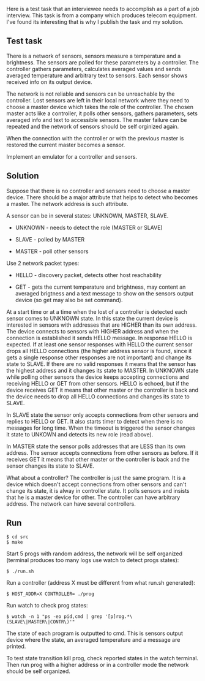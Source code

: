 Here is a test task that an interviewee needs to accomplish as a part of a job
interview. This task is from a company which produces telecom equipment.
I've found its interesting that is why I publish the task and my solution.

## Test task

There is a network of sensors, sensors measure a temperature and a brightness.
The sensors are polled for these parameters by a controller. The controller
gathers parameters, calculates averaged values and sends averaged temperature
and arbitrary text to sensors. Each sensor shows received info on its output
device.

The network is not reliable and sensors can be unreachable by the controller.
Lost sensors are left in their local network where they need to choose a master
device which takes the role of the controller. The chosen master acts like a
controller, it polls other sensors, gathers parameters, sets averaged info and
text to accessible sensors. The master failure can be repeated and the network
of sensors should be self orginized again.

When the connection with the controller or with the previous master is restored
the current master becomes a sensor.

Implement an emulator for a controller and sensors.


## Solution

Suppose that there is no controller and sensors need to choose a master device.
There should be a major attribute that helps to detect who becomes a master.
The network address is such attribute.

A sensor can be in several states: UNKNOWN, MASTER, SLAVE.

* UNKNOWN - needs to detect the role (MASTER or SLAVE)

* SLAVE - polled by MASTER

* MASTER - poll other sensors


Use 2 network packet types:

* HELLO - discovery packet, detects other host reachability

* GET - gets the current temperature and brightness, may content an averaged
brigtness and a text message to show on the sensors output device (so get may
also be set command).


At a start time or at a time when the lost of a controller is detected each
sensor comes to UNKNOWN state. In this state the current device is interested
in sensors with addresses that are HIGHER than its own address. The device
connects to sensors with HIGHER address and when the connection is established
it sends HELLO message. In response HELLO is expected. If at least one sensor
responses with HELLO the current sensor drops all HELLO connections (the higher
address sensor is found, since it gets a single response other responses are
not important) and change its state to SLAVE. If there are no valid responses
it means that the sensor has the highest address and it changes its state to
MASTER. In UNKNOWN state while polling other sensors the device keeps accepting
connections and receiving HELLO or GET from other sensors. HELLO is
echoed, but if the device receives GET it means that other master or the
controller is back and the device needs to drop all HELLO connections and
changes its state to SLAVE.

In SLAVE state the sensor only accepts connections from other sensors and
replies to HELLO or GET. It also starts timer to detect when there is no
messages for long time. When the timeout is triggered the sensor changes it
state to UNKOWN and detects its new role (read above).

In MASTER state the sensor polls addresses that are LESS than its own address.
The sensor accepts connections from other sensors as before. If it receives GET
it means that other master or the controller is back and the sensor changes
its state to SLAVE.

What about a controller? The controller is just the same program. It is a
device which doesn't accept connections from other sensors and can't change its
state, it is alway in controller state. It polls sensors and insists that he is
a master device for other. The controller can have arbitrary address. The
network can have several controllers.


## Run

```
$ cd src
$ make
```

Start 5 progs with random address, the network will be self organized (terminal
produces too many logs use watch to detect progs states):

```
$ ./run.sh
```


Run a controller (address X must be different from what run.sh generated):

```
$ HOST_ADDR=X CONTROLLER= ./prog
```

Run watch to check prog states:

```
$ watch -n 1 "ps -eo pid,cmd | grep '[p]rog.*\(SLAVE\|MASTER\|CONTR\)'"
```

The state of each program is outputted to cmd. This is sensors output device
where the state, an averaged temperature and a message are printed.

To test state transition kill prog, check reported states in the watch terminal.
Then run prog with a higher address or in a controller mode the network should
be self organized.


